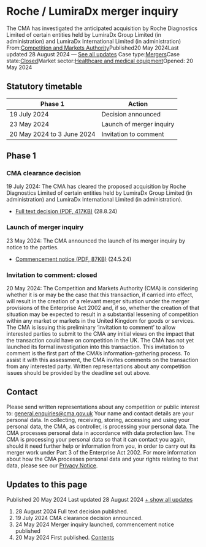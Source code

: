 # Roche / LumiraDx merger inquiry
The CMA has investigated the anticipated acquisition by Roche Diagnostics Limited of certain entities held by LumiraDx Group Limited (in administration) and LumiraDx International Limited (in administration)
From:[Competition and Markets Authority](/government/organisations/competition-and-markets-authority)Published20 May 2024Last updated
28 August 2024
— [See all updates](#full-publication-update-history)
Case type:[Mergers](/cma-cases?case_type%5B%5D=mergers)Case state:[Closed](/cma-cases?case_state%5B%5D=closed)Market sector:[Healthcare and medical equipment](/cma-cases?market_sector%5B%5D=healthcare-and-medical-equipment)Opened:
20 May 2024
## Statutory timetable
| Phase 1 | Action |
| --- | --- |
| 19 July 2024 | Decision announced |
| 23 May 2024 | Launch of merger inquiry |
| 20 May 2024 to 3 June 2024 | Invitation to comment |
## Phase 1
### CMA clearance decision
19 July 2024: The CMA has cleared the proposed acquisition by Roche Diagnostics Limited of certain entities held by LumiraDx Group Limited (in administration) and LumiraDx International Limited (in administration).
- [Full text decision (PDF, 417KB)](https://assets.publishing.service.gov.uk/media/66cdf32625c035a11941f643/Full_text_decision.pdf) (28.8.24)
### Launch of merger inquiry
23 May 2024: The CMA announced the launch of its merger inquiry by notice to the parties.
- [Commencement notice (PDF, 87KB)](https://assets.publishing.service.gov.uk/media/664f759c2eb55b89628fc44b/Notice_of_commencement.pdf) (24.5.24)
### Invitation to comment: closed
20 May 2024: The Competition and Markets Authority (CMA) is considering whether it is or may be the case that this transaction, if carried into effect, will result in the creation of a relevant merger situation under the merger provisions of the Enterprise Act 2002 and, if so, whether the creation of that situation may be expected to result in a substantial lessening of competition within any market or markets in the United Kingdom for goods or services.
The CMA is issuing this preliminary ‘invitation to comment’ to allow interested parties to submit to the CMA any initial views on the impact that the transaction could have on competition in the UK. The CMA has not yet launched its formal investigation into this transaction. This invitation to comment is the first part of the CMA’s information-gathering process.
To assist it with this assessment, the CMA invites comments on the transaction from any interested party.
Written representations about any competition issues should be provided by the deadline set out above.
## Contact
Please send written representations about any competition or public interest to:
[general.enquiries@cma.gov.uk](mailto:general.enquiries@cma.gov.uk)
Your name and contact details are your personal data. In collecting, receiving, storing, accessing and using your personal data, the CMA, as controller, is processing your personal data. The CMA processes personal data in accordance with data protection law. The CMA is processing your personal data so that it can contact you again, should it need further help or information from you, in order to carry out its merger work under Part 3 of the Enterprise Act 2002. For more information about how the CMA processes personal data and your rights relating to that data, please see our [Privacy Notice](https://www.gov.uk/government/organisations/competition-and-markets-authority/about/personal-information-charter).
## Updates to this page
Published 20 May 2024
Last updated 28 August 2024
[+ show all updates](#full-history)
1. 28 August 2024
Full text decision published.
2. 19 July 2024
CMA clearance decision announced.
3. 24 May 2024
Merger inquiry launched, commencement notice published
4. 20 May 2024
First published.
[Contents](#contents)